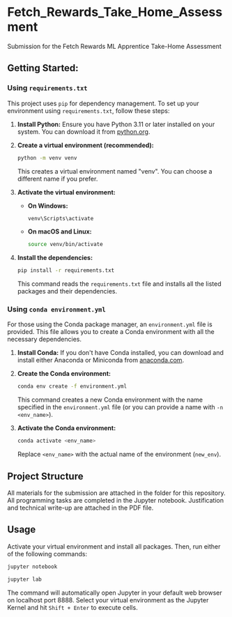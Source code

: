 # Fetch_Rewards_Take_Home_Assessment

Submission for the Fetch Rewards ML Apprentice Take-Home Assessment

## Getting Started:

### Using `requirements.txt`

This project uses `pip` for dependency management.  To set up your environment using `requirements.txt`, follow these steps:

1.  **Install Python:** Ensure you have Python 3.11 or later installed on your system. You can download it from [python.org](https://www.python.org/downloads/).

2.  **Create a virtual environment (recommended):**
    ```bash
    python -m venv venv
    ```
    This creates a virtual environment named "venv".  You can choose a different name if you prefer.

3.  **Activate the virtual environment:**
    * **On Windows:**
        ```bash
        venv\Scripts\activate
        ```
    * **On macOS and Linux:**
        ```bash
        source venv/bin/activate
        ```

4.  **Install the dependencies:**
    ```bash
    pip install -r requirements.txt
    ```
    This command reads the `requirements.txt` file and installs all the listed packages and their dependencies.

### Using `conda environment.yml`

For those using the Conda package manager, an `environment.yml` file is provided.  This file allows you to create a Conda environment with all the necessary dependencies.

1.  **Install Conda:** If you don't have Conda installed, you can download and install either Anaconda or Miniconda from [anaconda.com](https://www.anaconda.com/download/).

2.  **Create the Conda environment:**
    ```bash
    conda env create -f environment.yml
    ```
    This command creates a new Conda environment with the name specified in the `environment.yml` file (or you can provide a name with `-n <env_name>`).

3.  **Activate the Conda environment:**
    ```bash
    conda activate <env_name>
    ```
    Replace `<env_name>` with the actual name of the environment (`new_env`).

## Project Structure

All materials for the submission are attached in the folder for this repository. All programming tasks are completed in the Jupyter notebook. Justification and technical write-up are attached in the PDF file.

## Usage

Activate your virtual environment and install all packages. Then, run either of the following commands:

 ```bash
 jupyter notebook
 ```
 ```bash
 jupyter lab
 ```
The command will automatically open Jupyter in your default web browser on localhost port 8888. Select your virtual environment as the Jupyter Kernel and hit `Shift + Enter` to execute cells.

